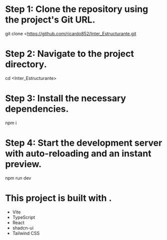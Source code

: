 # Step 1: Clone the repository using the project's Git URL.
git clone <https://github.com/ricardo852/Inter_Estructurante.git

# Step 2: Navigate to the project directory.
cd <Inter_Estructurante>

# Step 3: Install the necessary dependencies.
npm i

# Step 4: Start the development server with auto-reloading and an instant preview.
npm run dev

# This project is built with .

- Vite
- TypeScript
- React
- shadcn-ui
- Tailwind CSS

